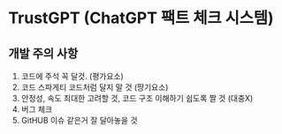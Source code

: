 # TrustGPT (ChatGPT 팩트 체크 시스템)

## 개발 주의 사항

1. 코드에 주석 꼭 달것. (평가요소)
2. 코드 스파게티 코드처럼 달지 말 것 (퍙기요소)
3. 안정성, 속도 최대한 고려할 것, 코드 구조 이해하기 쉽도록 짤 것 (대충X)
4. 버그 체크
5. GitHUB 이슈 같은거 잘 달아놓을 것